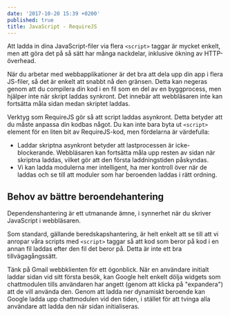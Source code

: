 ```yaml
---
date: '2017-10-20 15:39 +0200'
published: true
title: JavaScript - RequireJS
---
```

Att ladda in dina JavaScript-filer via flera `<script>` taggar är mycket enkelt, men att göra det på så sätt har många nackdelar, inklusive ökning av HTTP-överhead.

När du arbetar med webbapplikationer är det bra att dela upp din app i flera JS-filer, så det är enkelt att snabbt nå den gränsen. Detta kan negeras genom att du compilera din kod i en fil som en del av en byggprocess, men hjälper inte när skript laddas synkront. Det innebär att webbläsaren inte kan fortsätta måla sidan medan skriptet laddas.

Verktyg som RequireJS gör så att script laddas asynkront. Detta betyder att du måste anpassa din kodbas något. Du kan inte bara byta ut `<script>` element för en liten bit av RequireJS-kod, men fördelarna är värdefulla:

* Laddar skriptna asynkront betyder att lastprocessen är icke-blockerande. Webbläsaren kan fortsätta måla upp resten av sidan när skriptna laddas, vilket gör att den första laddningstiden påskyndas.
* Vi kan ladda modulerna mer intelligent, ha mer kontroll över när de laddas och se till att moduler som har beroenden laddas i rätt ordning.

## Behov av bättre beroendehantering

Dependenshantering är ett utmanande ämne, i synnerhet när du skriver JavaScript i webbläsaren.

Som standard, gällande beredskapshantering, är helt enkelt att se till att vi anropar våra scripts med `<script>` taggar så att kod som beror på kod i en annan fil laddas efter den fil det beror på. Detta är inte ett bra tillvägagångssätt.

Tänk på Gmail webbklienten för ett ögonblick. När en användare initialt laddar sidan vid sitt första besök, kan Google helt enkelt dölja widgets som chattmodulen tills användaren har angett (genom att klicka på "expandera") att de vill använda den. Genom att ladda ner dynamiskt beroende kan Google ladda upp chattmodulen vid den tiden, i stället för att tvinga alla användare att ladda den när sidan initialiseras.